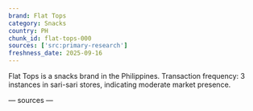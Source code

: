 ```yaml
---
brand: Flat Tops
category: Snacks
country: PH
chunk_id: flat-tops-000
sources: ['src:primary-research']
freshness_date: 2025-09-16
---
```


Flat Tops is a snacks brand in the Philippines. Transaction frequency: 3 instances in sari-sari stores, indicating moderate market presence.

— sources —
